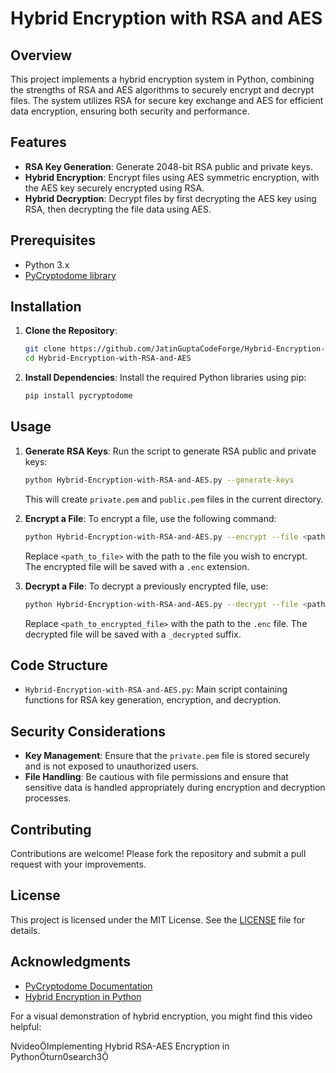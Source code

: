 # Hybrid Encryption with RSA and AES

## Overview

This project implements a hybrid encryption system in Python, combining the strengths of RSA and AES algorithms to securely encrypt and decrypt files. The system utilizes RSA for secure key exchange and AES for efficient data encryption, ensuring both security and performance.

## Features

- **RSA Key Generation**: Generate 2048-bit RSA public and private keys.
- **Hybrid Encryption**: Encrypt files using AES symmetric encryption, with the AES key securely encrypted using RSA.
- **Hybrid Decryption**: Decrypt files by first decrypting the AES key using RSA, then decrypting the file data using AES.

## Prerequisites

- Python 3.x
- [PyCryptodome library](https://pycryptodome.readthedocs.io/en/latest/)

## Installation

1. **Clone the Repository**:
   ```bash
   git clone https://github.com/JatinGuptaCodeForge/Hybrid-Encryption-with-RSA-and-AES.git
   cd Hybrid-Encryption-with-RSA-and-AES
   ```

2. **Install Dependencies**:
   Install the required Python libraries using pip:
   ```bash
   pip install pycryptodome
   ```

## Usage

1. **Generate RSA Keys**:
   Run the script to generate RSA public and private keys:
   ```bash
   python Hybrid-Encryption-with-RSA-and-AES.py --generate-keys
   ```
   This will create `private.pem` and `public.pem` files in the current directory.

2. **Encrypt a File**:
   To encrypt a file, use the following command:
   ```bash
   python Hybrid-Encryption-with-RSA-and-AES.py --encrypt --file <path_to_file>
   ```
   Replace `<path_to_file>` with the path to the file you wish to encrypt. The encrypted file will be saved with a `.enc` extension.

3. **Decrypt a File**:
   To decrypt a previously encrypted file, use:
   ```bash
   python Hybrid-Encryption-with-RSA-and-AES.py --decrypt --file <path_to_encrypted_file>
   ```
   Replace `<path_to_encrypted_file>` with the path to the `.enc` file. The decrypted file will be saved with a `_decrypted` suffix.

## Code Structure

- `Hybrid-Encryption-with-RSA-and-AES.py`: Main script containing functions for RSA key generation, encryption, and decryption.

## Security Considerations

- **Key Management**: Ensure that the `private.pem` file is stored securely and is not exposed to unauthorized users.
- **File Handling**: Be cautious with file permissions and ensure that sensitive data is handled appropriately during encryption and decryption processes.

## Contributing

Contributions are welcome! Please fork the repository and submit a pull request with your improvements.

## License

This project is licensed under the MIT License. See the [LICENSE](LICENSE) file for details.

## Acknowledgments

- [PyCryptodome Documentation](https://pycryptodome.readthedocs.io/en/latest/)
- [Hybrid Encryption in Python](https://medium.com/@igorfilatov/hybrid-encryption-in-python-3e408c73970c)

For a visual demonstration of hybrid encryption, you might find this video helpful:

videoImplementing Hybrid RSA-AES Encryption in Pythonturn0search3 
